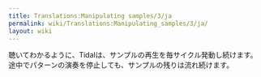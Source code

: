 ```yaml
---
title: Translations:Manipulating samples/3/ja
permalink: wiki/Translations:Manipulating_samples/3/ja/
layout: wiki
---
```


聴いてわかるように、Tidalは、サンプルの再生を毎サイクル発動し続けます。途中でパターンの演奏を停止しても、サンプルの残りは流れ続けます。
